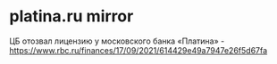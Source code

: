 # platina.ru mirror
ЦБ отозвал лицензию у московского банка «Платина» - https://www.rbc.ru/finances/17/09/2021/614429e49a7947e26f5d67fa
